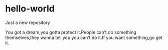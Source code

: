 # hello-world
Just a new repository


You got a dream,you gotta protect it.People can’t do something themselves,they wanna tell you you can’t do it.If you want something,go get it.
